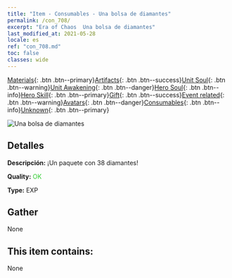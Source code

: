 ```yaml
---
title: "Item - Consumables - Una bolsa de diamantes"
permalink: /con_708/
excerpt: "Era of Chaos  Una bolsa de diamantes"
last_modified_at: 2021-05-28
locale: es
ref: "con_708.md"
toc: false
classes: wide
---
```

 [Materials](/ItemsES/){: .btn .btn--primary}[Artifacts](/ItemsES/Artifacts/){: .btn .btn--success}[Unit Soul](/ItemsES/UnitSoul/){: .btn .btn--warning}[Unit Awakening](/ItemsES/UnitAwakening/){: .btn .btn--danger}[Hero Soul](/ItemsES/HeroSoul/){: .btn .btn--info}[Hero Skill](/ItemsES/HeroSkill/){: .btn .btn--primary}[Gift](/ItemsES/Gift/){: .btn .btn--success}[Event related](/ItemsES/Events/){: .btn .btn--warning}[Avatars](/ItemsES/Avatars/){: .btn .btn--danger}[Consumables](/ItemsES/Consumables/){: .btn .btn--info}[Unknown](/ItemsES/Unknown/){: .btn .btn--primary}

 ![Una bolsa de diamantes](/images/t/i_507.png)

## Detalles
 **Descripción:** ¡Un paquete con 38 diamantes!

 **Quality:** <span style="color: #32CD32">OK</span>

 **Type:** EXP

## Gather

  None

## This item contains:

  None

